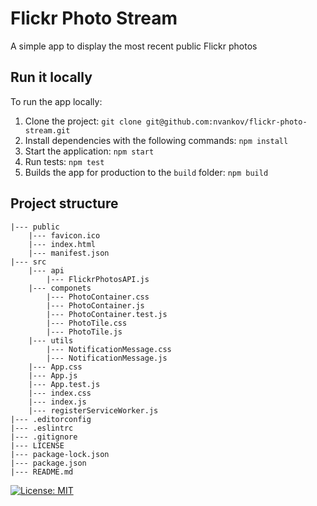 # Flickr Photo Stream

A simple app to display the most recent public Flickr photos

## Run it locally

To run the app locally:
1. Clone the project: ```git clone git@github.com:nvankov/flickr-photo-stream.git```
2. Install dependencies with the following commands: ```npm install```
3. Start the application: ```npm start```
4. Run tests: ```npm test```
5. Builds the app for production to the `build` folder: ```npm build```

## Project structure
```
|--- public
    |--- favicon.ico	
    |--- index.html
    |--- manifest.json
|--- src
    |--- api
        |--- FlickrPhotosAPI.js
    |--- componets
        |--- PhotoContainer.css
        |--- PhotoContainer.js
        |--- PhotoContainer.test.js
        |--- PhotoTile.css
        |--- PhotoTile.js
    |--- utils
        |--- NotificationMessage.css
        |--- NotificationMessage.js
    |--- App.css
    |--- App.js
    |--- App.test.js
    |--- index.css
    |--- index.js
    |--- registerServiceWorker.js
|--- .editorconfig
|--- .eslintrc
|--- .gitignore
|--- LICENSE
|--- package-lock.json
|--- package.json
|--- README.md
```

[![License: MIT](https://img.shields.io/badge/License-MIT-yellow.svg)](https://opensource.org/licenses/MIT)